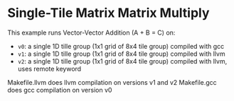 # Single-Tile Matrix Matrix Multiply

This example runs Vector-Vector Addition (A + B = C) on:
- `v0`: a single 1D tille group (1x1 grid of 8x4 tile group) compiled with gcc 
- `v1`: a single 1D tille group (1x1 grid of 8x4 tile group) compiled with llvm 
- `v2`: a single 1D tille group (1x1 grid of 8x4 tile group) compiled with llvm, uses remote keyword

Makefile.llvm does llvm compilation on versions v1 and v2
Makefile.gcc does gcc compilation on version v0
